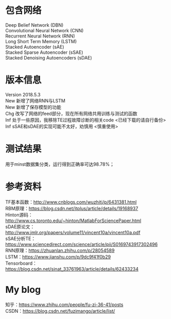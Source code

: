 # 包含网络
Deep Belief Network (DBN) <br />
Convolutional Neural Network (CNN) <br />
Recurrent Neural Network (RNN) <br />
Long Short Term Memory (LSTM) <br />
Stacked Autoencoder (sAE) <br />
Stacked Sparse Autoencoder (sSAE) <br />
Stacked Denoising Autoencoders (sDAE) <br />
# 版本信息
Version 2018.5.3 <br />
New 新增了网络RNN与LSTM <br />
New 新增了保存模型的功能 <br />
Chg 改写了网络的feed部分，现在所有网络共用训练与测试的函数 <br />
Inf 处于一些原因，我移除TE过程故障诊断的相关code <已经下载的请自行备份> <br />
Inf sSAE和sDAE的实现可能不太好，劝慎用 <慎重使用> <br />
# 测试结果
用于minst数据集分类，运行得到正确率可达98.78%； <br />
# 参考资料
TF基本函数：http://www.cnblogs.com/wuzhitj/p/6431381.html <br />
RBM原理：https://blog.csdn.net/itplus/article/details/19168937 <br />
Hinton源码：http://www.cs.toronto.edu/~hinton/MatlabForSciencePaper.html <br />
sDAE原论文：http://www.jmlr.org/papers/volume11/vincent10a/vincent10a.pdf <br />
sSAE分析TE：https://www.sciencedirect.com/science/article/pii/S0169743917302496 <br />
RNN原理：https://zhuanlan.zhihu.com/p/28054589 <br />
LSTM：https://www.jianshu.com/p/9dc9f41f0b29 <br />
Tensorboard：https://blog.csdn.net/sinat_33761963/article/details/62433234 <br />
# My blog
知乎：https://www.zhihu.com/people/fu-zi-36-41/posts <br />
CSDN：https://blog.csdn.net/fuzimango/article/list/ <br />
